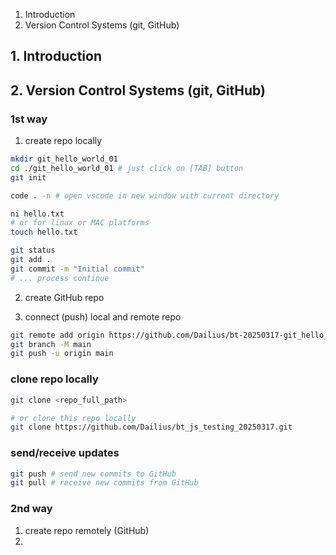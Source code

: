 1. Introduction
2. Version Control Systems (git, GitHub)

## 1. Introduction


## 2. Version Control Systems (git, GitHub)

### 1st way
1. create repo locally
```bash
mkdir git_hello_world_01
cd ./git_hello_world_01 # just click on [TAB] button
git init

code . -n # open vscode in new window with current directory

ni hello.txt 
# or for linux or MAC platforms
touch hello.txt

git status
git add .
git commit -m "Initial commit"
# ... process continue
```
2. create GitHub repo

3. connect (push) local and remote repo
```bash
git remote add origin https://github.com/Dailius/bt-20250317-git_hello_01.git
git branch -M main
git push -u origin main
```

### clone repo locally
```bash
git clone <repo_full_path>

# or clone this repo locally
git clone https://github.com/Dailius/bt_js_testing_20250317.git
``` 

### send/receive updates
```bash
git push # send new commits to GitHub
git pull # receive new commits from GitHub 
```

### 2nd way
1. create repo remotely (GitHub)
2. 